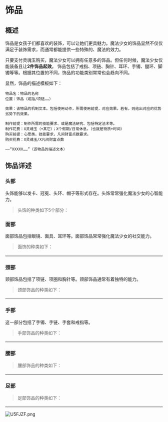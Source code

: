 # 饰品

## 概述

饰品是女孩子们都喜欢的装饰，可以让她们更具魅力。魔法少女的饰品显然不仅仅满足于装饰需求，而通常都能提供一些特殊的、魔法的效力。

只要支付灵魂玉购买，魔法少女可以拥有任意多的饰品。但任何时候，魔法少女仅能装备且让**2件饰品起效**。
饰品包括了戒指、项链、胸针、耳环、手镯、腿环、脚镯等等。根据其位置的不同，饰品的功能类别常常也会趋向不同。

显然，饰品的描述模板如下：

```text
物品名：物品的名称
位置：饰品（戒指/项链……）

效果：该物品的机制文本。包括使用动作，所需使用前提，对应效果。若有，则给出对应的优势劣势下的效果。

制作前提：制作所需的技能要求、或是魔法研究、包括特定法术等。
制作花费：X灵魂玉（+其它）；X个假期/日常休息。（也就是物质+时间）
购买前提：心愿类，技能要求，凡间财富点数要求。
购买花费：X灵魂玉/X凡间财富点数

——“XXXXX……”（该物品的描述文本）
```

## 饰品详述

### 头部
头饰能够以发卡、冠冕、头环、帽子等形式存在。头饰常常强化魔法少女的心智能力。

>头饰的种类如下5个部分：

#### 

### 面部

面部饰品包括眼镜、面具、耳环等。面部饰品常常强化魔法少女的社交能力。

>面饰的种类如下：

#### 


***

### 颈部

颈部饰品包括了项链、项圈和胸针等。颈部饰品通常有着独特的能力。

>颈部饰品的种类如下：

#### 



***

### 手部

这一部分包括了手镯、手链、手套和戒指等。


>手部饰品的种类如下：

#### 


***


### 腰部

>腰部饰品的种类如下：

#### 


***


### 足部


>足部饰品的种类如下：

#### 


***

<img src="https://s1.ax1x.com/2020/07/20/U5FJZF.png" alt="U5FJZF.png" border="0" />


